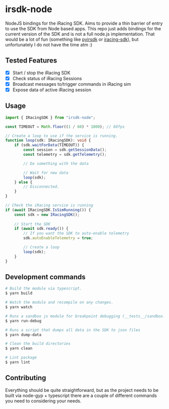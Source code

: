 # irsdk-node

NodeJS bindings for the iRacing SDK. Aims to provide a thin barrier of entry to use the SDK from Node based apps. This repo just adds bindings for the current version of the SDK and is not a full node.js implementation. That would be a lot of fun (something like [pyirsdk](https://github.com/kutu/pyirsdk) or [iracing-sdk](https://github.com/quimcalpe/iracing-sdk)), but unfortunately I do not have the time atm :)

## Tested Features

- [X] Start / stop the iRacing SDK
- [X] Check status of iRacing Sessions
- [X] Broadcast messages to/trigger commands in iRacing sim
- [X] Expose data of active iRacing session

## Usage

```ts
import { IRacingSDK } from "irsdk-node";

const TIMEOUT = Math.floor((1 / 60) * 1000); // 60fps

// Create a loop to use if the service is running.
function loop(sdk: IRacingSDK): void {
    if (sdk.waitForData(TIMEOUT)) {
        const session = sdk.getSessionData();
        const telemetry = sdk.getTelemetry();

        // Do something with the data

        // Wait for new data
        loop(sdk);
    } else {
        // Disconnected.
    }
}

// Check the iRacing service is running
if (await IRacingSDK.IsSimRunning()) {
    const sdk = new IRacingSDK();
    
    // Start the SDK
    if (await sdk.ready()) {
        // If you want the SDK to auto-enable telemetry
        sdk.autoEnableTelemetry = true;

        // Create a loop
        loop(sdk);
    }
}
```

## Development commands

```sh
# Build the module via typescript.
$ yarn build

# Watch the module and recompile on any changes.
$ yarn watch

# Runs a sandbox js module for breakpoint debugging (__tests__/sandbox.js)
$ yarn run-debug

# Runs a script that dumps all data in the SDK to json files
$ yarn dump-data

# Clean the build directories
$ yarn clean

# Lint package
$ yarn lint
```

## Contributing

Everything should be quite straightforward, but as the project needs to be built via node-gyp + typescript there are a couple of different commands you need to considering your needs.
